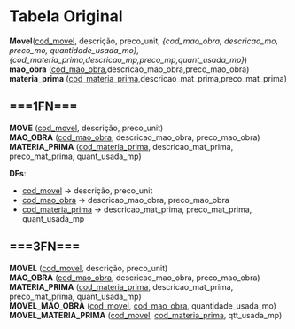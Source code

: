 # Tabela Original

**Movel**(<u>cod_movel</u>, descrição, preco_unit, *{cod_mao_obra, descricao_mo, preco_mo, quantidade_usada_mo}, {cod_materia_prima,descricao_mp,preco_mp,quant_usada_mp}*)  
**mao_obra** (<u>cod_mao_obra</u>,descricao_mao_obra,preco_mao_obra)  
**materia_prima** (<u>cod_materia_prima</u>,descricao_mat_prima,preco_mat_prima)  

## ===1FN===

**MOVE** (<u>cod_movel</u>, descrição, preco_unit)  
**MAO_OBRA** (<u>cod_mao_obra</u>, descricao_mao_obra, preco_mao_obra)  
**MATERIA_PRIMA** (<u>cod_materia_prima</u>, descricao_mat_prima, preco_mat_prima, quant_usada_mp)  

**DFs**:
- <u>cod_movel</u> -> descrição, preco_unit
- <u>cod_mao_obra</u> -> descricao_mao_obra, preco_mao_obra
- <u>cod_materia_prima</u> -> descricao_mat_prima, preco_mat_prima, quant_usada_mp

## ===3FN===

**MOVEL** (<u>cod_movel</u>, descrição, preco_unit)  
**MAO_OBRA** (<u>cod_mao_obra</u>, descricao_mao_obra, preco_mao_obra)  
**MATERIA_PRIMA** (<u>cod_materia_prima</u>, descricao_mat_prima, preco_mat_prima,   quant_usada_mp)  
**MOVEL_MAO_OBRA** (<u>cod_movel</u>, <u>cod_mao_obra</u>, quantidade_usada_mo)  
**MOVEL_MATERIA_PRIMA** (<u>cod_movel</u>, <u>cod_materia_prima</u>, qtt_usada_mp)  